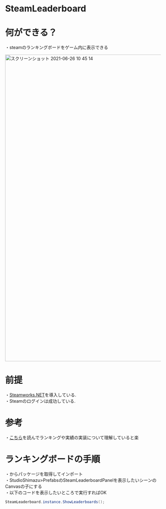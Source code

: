 # SteamLeaderboard
# 何ができる？
・steamのランキングボードをゲーム内に表示できる

<img width="992" alt="スクリーンショット 2021-06-26 10 45 14" src="https://user-images.githubusercontent.com/6568021/123498569-ba471f00-d66b-11eb-93da-1671bf48b431.png">


# 前提
・[Steamworks.NET](https://steamworks.github.io)を導入している.  
・Steamのログインは成功している.  

# 参考
・[こちら](https://kan-kikuchi.hatenablog.com/entry/Steam_Ranking)を読んでランキングや実績の実装について理解していると楽

# ランキングボードの手順
・[]()からパッケージを取得してインポート  
・StudioShimazu>PrefabsのSteamLeaderboardPanelを表示したいシーンのCanvasの子にする  
・以下のコードを表示したいところで実行すればOK  

```csharp
SteamLeaderboard.instance.ShowLeaderboards();
```

